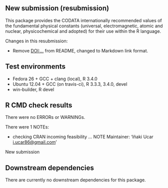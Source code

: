 ## New submission (resubmission)

This package provides the CODATA internationally recommended values of the fundamental physical constants (universal, electromagnetic, atomic and nuclear, physicochemical and adopted) for their use within the R language.

Changes in this resubmission:

* Remove <DOI:...> from README, changed to Markdown link format.

## Test environments

* Fedora 26 + GCC + clang (local), R 3.4.0
* Ubuntu 12.04 + GCC (on travis-ci), R 3.3.3, 3.4.0, devel
* win-builder, R devel

## R CMD check results

There were no ERRORs or WARNINGs.

There were 1 NOTEs:

* checking CRAN incoming feasibility ... NOTE
Maintainer: ‘Iñaki Ucar <i.ucar86@gmail.com>’

New submission

## Downstream dependencies

There are currently no downstream dependencies for this package.
